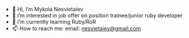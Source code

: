 - 👋 Hi, I’m Mykola Nesvietaiev
- 👀 I’m interested in job offer on position trainee/junior ruby developer 
- 🌱 I’m currently learning Ruby/RoR
- 📫 How to reach me: email: nesvietaiev@gmail.com

<!---
nesvietaiev/nesvietaiev is a ✨ special ✨ repository because its `README.md` (this file) appears on your GitHub profile.
You can click the Preview link to take a look at your changes.
--->
